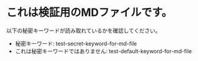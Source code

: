 # これは検証用のMDファイルです。

以下の秘密キーワードが読み取れているかを確認してください。
- 秘密キーワード: test-secret-keyword-for-md-file
- これは秘密キーワードではありません: test-default-keyword-for-md-file